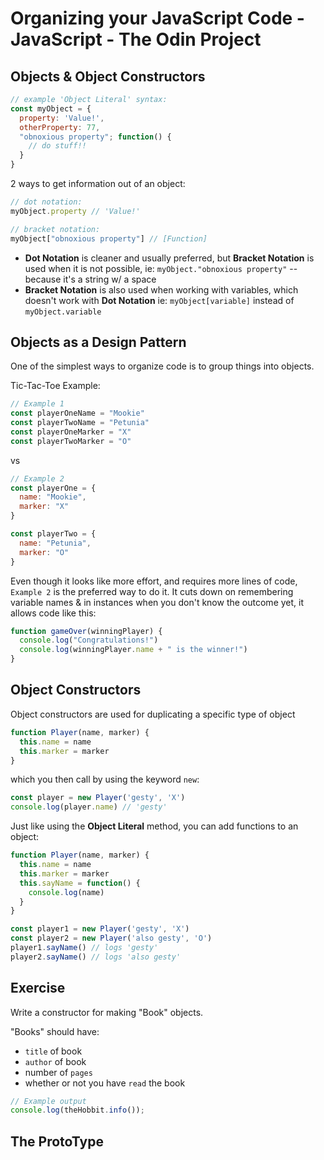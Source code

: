 # Organizing your JavaScript Code - JavaScript - The Odin Project

## Objects & Object Constructors
```javascript
// example 'Object Literal' syntax:
const myObject = {
  property: 'Value!',
  otherProperty: 77,
  "obnoxious property"; function() {
    // do stuff!!
  }
}
```

2 ways to get information out of an object:
```javascript
// dot notation:
myObject.property // 'Value!'

// bracket notation:
myObject["obnoxious property"] // [Function]
```
- **Dot Notation** is cleaner and usually preferred, 
but **Bracket Notation** is used when it is not possible, ie:
`myObject."obnoxious property"` -- because it's a string w/ a space
- **Bracket Notation** is also used when working with variables, which
doesn't work with **Dot Notation** ie: `myObject[variable]` instead of `myObject.variable`

## Objects as a Design Pattern
One of the simplest ways to organize code is to group things into objects.

Tic-Tac-Toe Example:
```javascript
// Example 1
const playerOneName = "Mookie"
const playerTwoName = "Petunia"
const playerOneMarker = "X"
const playerTwoMarker = "O"
```
vs
```javascript
// Example 2
const playerOne = {
  name: "Mookie",
  marker: "X"
}

const playerTwo = {
  name: "Petunia",
  marker: "O"
}
```
Even though it looks like more effort, and requires more lines of code, `Example 2` is 
the preferred way to do it. It cuts down on remembering variable names & in instances 
when you don't know the outcome yet, it allows code like this:
```javascript
function gameOver(winningPlayer) {
  console.log("Congratulations!")
  console.log(winningPlayer.name + " is the winner!")
}
```

## Object Constructors
Object constructors are used for duplicating a specific type of object
```javascript
function Player(name, marker) {
  this.name = name
  this.marker = marker
}
```
which you then call by using the keyword `new`:
```javascript
const player = new Player('gesty', 'X')
console.log(player.name) // 'gesty'
```
Just like using the **Object Literal** method, you can add functions to an object:
```javascript
function Player(name, marker) {
  this.name = name
  this.marker = marker
  this.sayName = function() {
    console.log(name)
  }
}

const player1 = new Player('gesty', 'X')
const player2 = new Player('also gesty', 'O')
player1.sayName() // logs 'gesty'
player2.sayName() // logs 'also gesty'
```


## Exercise
Write a constructor for making "Book" objects.

"Books" should have:
- `title` of book
- `author` of book
- number of `pages`
- whether or not you have `read` the book

```javascript
// Example output
console.log(theHobbit.info());
```


## The ProtoType


